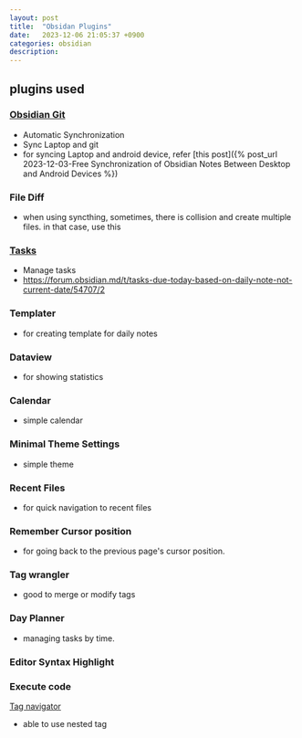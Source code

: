 ```yaml
---
layout: post
title:  "Obsidan Plugins"
date:   2023-12-06 21:05:37 +0900
categories: obsidian
description: 
---
```



## plugins used

### [Obsidian Git](https://github.com/denolehov/obsidian-git)
- Automatic Synchronization
- Sync Laptop and git
- for syncing Laptop and android device, refer [this post]({% post_url 2023-12-03-Free Synchronization of Obsidian Notes Between Desktop and Android Devices %})

### File Diff
- when using syncthing, sometimes, there is collision and create multiple files. in that case, use this

###  [Tasks](https://publish.obsidian.md/tasks/Introduction)
- Manage tasks
- https://forum.obsidian.md/t/tasks-due-today-based-on-daily-note-not-current-date/54707/2

### Templater
- for creating template for daily notes

### Dataview
- for showing statistics 

### Calendar
- simple calendar

### Minimal Theme Settings
- simple theme

### Recent Files
- for quick navigation to recent files

### Remember Cursor position
- for going back to the previous page's cursor position.

### Tag wrangler
- good to merge or modify tags

### Day Planner
- managing tasks by time.

### Editor Syntax Highlight

### Execute code

[Tag navigator](https://github.com/alexobenauer/obsidian-tag-navigator)
- able to use nested tag